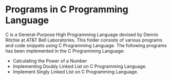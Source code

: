 # Programs in C Programming Language 

C is a General-Purpose High Programming Language devised by Dennis Ritchie at AT&T Bell Laboratories. This folder consists of various 
programs and code snippets using C Programming Language. The following programs has been implemented in the C Programming Language: 

- Calculating the Power of a Number 
- Implementing Doubly Linked List on C Programming Language.
- Implement Singly Linked List on C Programming Language.
